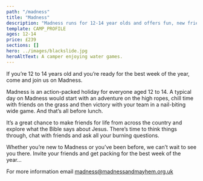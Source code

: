 ```yaml
---
path: "/madness"
title: "Madness"
description: "Madness runs for 12-14 year olds and offers fun, new friends, and time to consider the claims of Jesus Christ."
template: CAMP_PROFILE
ages: 12-14
price: £239
sections: []
hero: ../images/blackslide.jpg
heroAltText: A camper enjoying water games.
---
```

If you’re 12 to 14 years old and you’re ready for the best week of the year, come and join us on Madness.

Madness is an action-packed holiday for everyone aged 12 to 14. A typical day on Madness would start with an adventure on the high ropes, chill time with friends on the grass and then victory with your team in a nail-biting wide game. And that’s all before lunch.

It’s a great chance to make friends for life from across the country and explore what the Bible says about Jesus. There’s time to think things through, chat with friends and ask all your burning questions.

Whether you’re new to Madness or you’ve been before, we can’t wait to see you there. Invite your friends and get packing for the best week of the year…

For more information email <madness@madnessandmayhem.org.uk>
